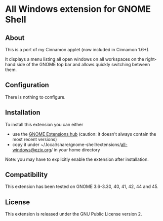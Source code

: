 All Windows extension for GNOME Shell
=====================================

About
-----
This is a port of my Cinnamon applet (now included in Cinnamon 1.6+).

It displays a menu listing all open windows on all workspaces on the right-hand side of the GNOME top bar and allows quickly switching between them.

Configuration
-------------
There is nothing to configure.

Installation
------------
To install this extension you can either
 * use the [GNOME Extensions hub](https://extensions.gnome.org/extension/704/all-windows/) (caution: it doesn't always contain the most recent versions)
 * copy it under ~/.local/share/gnome-shell/extensions/all-windows@ezix.org/ in your home directory

Note: you may have to explicitly enable the extension after installation.

Compatibility
-------------
This extension has been tested on GNOME 3.6-3.30, 40, 41, 42, 44 and 45.

License
-------
This extension is released under the GNU Public License version 2.
